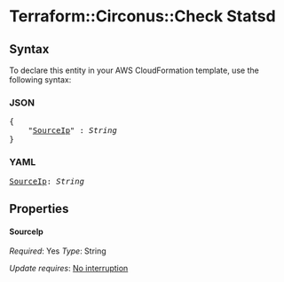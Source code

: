 # Terraform::Circonus::Check Statsd

## Syntax

To declare this entity in your AWS CloudFormation template, use the following syntax:

### JSON

<pre>
{
    "<a href="#sourceip" title="SourceIp">SourceIp</a>" : <i>String</i>
}
</pre>

### YAML

<pre>
<a href="#sourceip" title="SourceIp">SourceIp</a>: <i>String</i>
</pre>

## Properties

#### SourceIp

_Required_: Yes
_Type_: String

_Update requires_: [No interruption](https://docs.aws.amazon.com/AWSCloudFormation/latest/UserGuide/using-cfn-updating-stacks-update-behaviors.html#update-no-interrupt)

